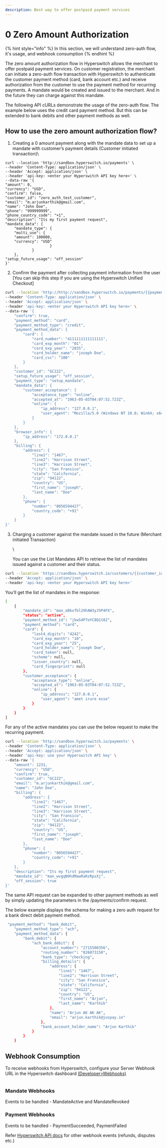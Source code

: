 ```yaml
---
description: Best way to offer postpaid payment services
---
```


# 0 Zero Amount Authorization

{% hint style="info" %}
In this section, we will understand zero-auth flow, it's usage, and webhook consumption
{% endhint %}

The zero amount authorization flow in Hyperswitch allows the merchant to offer postpaid payment services. On customer registration, the merchant can initiate a zero-auth flow transaction with Hyperswitch to authenticate the customer payment method (card, bank account etc.) and receive authorization from the customer to use the payment method for recurring payments. A mandate would be created and issued to the merchant. And in the future they can charge against this mandate.

The following API cURLs demonstrate the usage of the zero-auth flow. The example below uses the credit card payment method. But this can be extended to bank debits and other payment methods as well.

## How to use the zero amount authorization flow?

1. Creating a 0 amount payment along with the mandate data to set up a mandate with customer’s payment details (Customer initiated transaction)\


```shell
curl --location 'http://sandbox.hyperswitch.io/payments' \
--header 'Content-Type: application/json' \
--header 'Accept: application/json' \
--header 'api-key: <enter your Hyperswitch API key here>' \
--data-raw '{
"amount": 0,
"currency": "USD",
"confirm": false,
"customer_id": "zero_auth_test_customer",
"email": "m.arjunkarthik@gmail.com",
"name": "John Doe",
"phone": "999999999",
"phone_country_code": "+1",
"description": "Its my first payment request",
"mandate_data": {
    "mandate_type": {
    "multi_use": {
    "amount": 100000,
    "currency": "USD"
                    }
            }
    },
"setup_future_usage": "off_session"
}'

```

2. Confirm the payment after collecting payment information from the user \[You can skip this step if you are using the Hyperswitch Unified Checkout]

```bash
curl --location 'http://http://sandbox.hyperswitch.io/payments/{{payment_id}}/confirm' \
--header 'Content-Type: application/json' \
--header 'Accept: application/json' \
--header 'api-key: <enter your Hyperswitch API key here>' \
--data-raw '{
    "confirm": true,
    "payment_method": "card",
    "payment_method_type": "credit",
    "payment_method_data": {
        "card": {
            "card_number": "4111111111111111",
            "card_exp_month": "01",
            "card_exp_year": "2035",
            "card_holder_name": "joseph Doe",
            "card_cvc": "100"
        }
    },
    "customer_id": "GC222",
    "setup_future_usage": "off_session",
    "payment_type": "setup_mandate",
    "mandate_data": {
        "customer_acceptance": {
            "acceptance_type": "online",
            "accepted_at": "1963-05-03T04:07:52.723Z",
            "online": {
                "ip_address": "127.0.0.1",
                "user_agent": "Mozilla/5.0 (Windows NT 10.0; Win64; x64) AppleWebKit/537.36 (KHTML, like Gecko) Chrome/70.0.3538.110 Safari/537.36"
            }
        }
    },
    "browser_info": {
        "ip_address": "172.0.0.1"
    },
    "billing": {
        "address": {
            "line1": "1467",
            "line2": "Harrison Street",
            "line3": "Harrison Street",
            "city": "San Fransico",
            "state": "California",
            "zip": "94122",
            "country": "US",
            "first_name": "joseph",
            "last_name": "Doe"
        },
        "phone": {
            "number": "8056594427",
            "country_code": "+91"
        }
    }
}'
```

3.  Charging a customer against the mandate issued in the future (Merchant initiated Transaction)

    \


    You can use the List Mandates API to retrieve the list of mandates issued against a customer and their status.

```bash
curl --location 'https://sandbox.hyperswitch.io/customers/{{customer_id}}/mandates' \
--header 'Accept: application/json' \
--header 'api-key: <enter your Hyperswitch API key here>'
```

You’ll get the list of mandates in the response:

```bash
[
    {
        "mandate_id": "man_oBkxfbl29hAW3yJ5P4FX",
        "status": "active",
        "payment_method_id": "jkwS4P7oYC8Q1t82",
        "payment_method": "card",
        "card": {
            "last4_digits": "4242",
            "card_exp_month": "10",
            "card_exp_year": "25",
            "card_holder_name": "joseph Doe",
            "card_token": null,
            "scheme": null,
            "issuer_country": null,
            "card_fingerprint": null
        },
        "customer_acceptance": {
            "acceptance_type": "online",
            "accepted_at": "1963-05-03T04:07:52.723Z",
            "online": {
                "ip_address": "127.0.0.1",
                "user_agent": "amet irure esse"
            }
        }
    }
]


```

For any of the active mandates you can use the below request to make the recurring payment.

```bash
curl --location 'http://sandbox.hyperswitch.io/payments' \
--header 'Content-Type: application/json' \
--header 'Accept: application/json' \
--header 'api-key: use your Hyperswitch API key' \
--data-raw '{
    "amount": 1231,
    "currency": "USD",
    "confirm": true,
    "customer_id": "GC222",
    "email": "m.arjunkarthik@gmail.com",
    "name": "John Doe",
    "billing": {
        "address": {
            "line1": "1467",
            "line2": "Harrison Street",
            "line3": "Harrison Street",
            "city": "San Fransico",
            "state": "California",
            "zip": "94122",
            "country": "US",
            "first_name": "joseph",
            "last_name": "Doe"
        },
        "phone": {
            "number": "8056594427",
            "country_code": "+91"
        }
    },
    "description": "Its my first payment request",
    "mandate_id": "man_wvgqN9hdMawRaRzRpsXj",
    "off_session": true
}'
```

The same API request can be expanded to other payment methods as well by simply updating the parameters in the /payments/confirm request.&#x20;

The below example displays the schema for making a zero auth request for a bank direct debit payment method.

```bash
 "payment_method": "bank_debit",
    "payment_method_type": "ach",
    "payment_method_data": {
        "bank_debit": {
            "ach_bank_debit": {
                "account_number": "2715500356",
                "routing_number": "026073150",
                "bank_type": "checking",
                "billing_details": {
                    "address": {
                        "line1": "1467",
                        "line2": "Harrison Street",
                        "city": "San Fransico",
                        "state": "California",
                        "zip": "94122",
                        "country": "US",
                        "first_name": "Arjun",
                        "last_name": "Karthik"
                    },
                    "name": "Arjun AK AK AK",
                    "email": "arjun.karthik@juspay.in"
                },
                "bank_account_holder_name": "Arjun Karthik"
            }
        }
    }

```

## Webhook Consumption

To receive webhooks from Hyperswitch, configure your Server Webhook URL in the Hyperswitch dashboard [(Developer>Webhooks) ](https://app.hyperswitch.io/developers)

<figure><img src="https://lh7-us.googleusercontent.com/qBYvcG9TeKek6H4Q7mC_cJkHtzT-E94eQc_iVUVC1Uytls__O__mWHC0CZXf1m9pheHa4KUVmp95b8cbFkM3ccDa7J0vyuZ6IkiFYsnwT1xucRQsQ6z6BZxzUIPcWnT8JBYbLB4bNObJaZPiBu5akhk" alt=""><figcaption></figcaption></figure>

### Mandate Webhooks

Events to be handled - MandateActive and MandateRevoked

### Payment Webhooks

Events to be handled - PaymentSucceeded, PaymentFailed

Refer [Hyperswitch API docs](https://api-reference.hyperswitch.io/docs/hyperswitch-api-reference/?\_gl=1\*1omp6b9\*\_ga\*MTAxMjU4MDcyMS4xNjgzODI5OTAy\*\_ga\_1X38KQVJ1S\*MTY5NjU5NDk0MC43NC4xLjE2OTY1OTQ5NDguNTIuMC4w) for other webhook events (refunds, disputes etc.)&#x20;

